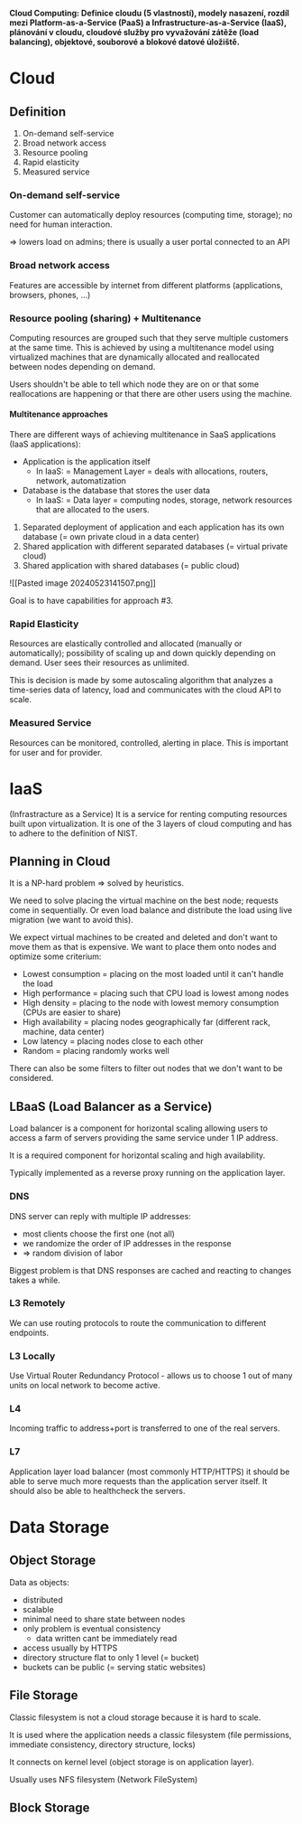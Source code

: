**Cloud Computing: Definice cloudu (5 vlastností), modely nasazení, rozdíl mezi Platform-as-a-Service (PaaS) a Infrastructure-as-a-Service (IaaS), plánování v cloudu, cloudové služby pro vyvažování zátěže (load balancing), objektové, souborové a blokové datové úložiště.**

# Cloud
## Definition
1. On-demand self-service
2. Broad network access
3. Resource pooling
4. Rapid elasticity
5. Measured service
### On-demand self-service
Customer can automatically deploy resources (computing time, storage); no need for human interaction.

=> lowers load on admins; there is usually a user portal connected to an API
### Broad network access
Features are accessible by internet from different platforms (applications, browsers, phones, ...)
### Resource pooling (sharing) + Multitenance
Computing resources are grouped such that they serve multiple customers at the same time. This is achieved by using a multitenance model using virtualized machines that are dynamically allocated and reallocated between nodes depending on demand.

Users shouldn't be able to tell which node they are on or that some reallocations are happening or that there are other users using the machine.
#### Multitenance approaches
There are different ways of achieving multitenance in SaaS applications (IaaS applications):
- Application is the application itself
	- In IaaS: = Management Layer = deals with allocations, routers, network, automatization
- Database is the database that stores the user data
	- In IaaS: = Data layer = computing nodes, storage, network resources that are allocated to the users.
1. Separated deployment of application and each application has its own database (= own private cloud in a data center)
2. Shared application with different separated databases (= virtual private cloud)
3. Shared application with shared databases (= public cloud)

![[Pasted image 20240523141507.png]]

Goal is to have capabilities for approach #3.
### Rapid Elasticity
Resources are elastically controlled and allocated (manually or automatically); possibility of scaling up and down quickly depending on demand. User sees their resources as unlimited.

This is decision is made by some autoscaling algorithm that analyzes a time-series data of latency, load and communicates with the cloud API to scale.
### Measured Service
Resources can be monitored, controlled, alerting in place. This is important for user and for provider.
# IaaS
(Infrastracture as a Service)
It is a service for renting computing resources built upon virtualization.
It is one of the 3 layers of cloud computing and has to adhere to the definition of NIST.

## Planning in Cloud
It is a NP-hard problem => solved by heuristics.

We need to solve placing the virtual machine on the best node; requests come in sequentially. Or even load balance and distribute the load using live migration (we want to avoid this).

We expect virtual machines to be created and deleted and don't want to move them as that is expensive. We want to place them onto nodes and optimize some criterium:
- Lowest consumption = placing on the most loaded until it can't handle the load
- High performance = placing such that CPU load is lowest among nodes
- High density = placing to the node with lowest memory consumption (CPUs are easier to share)
- High availability = placing nodes geographically far (different rack, machine, data center)
- Low latency = placing nodes close to each other
- Random = placing randomly works well

There can also be some filters to filter out nodes that we don't want to be considered.
## LBaaS (Load Balancer as a Service)
Load balancer is a component for horizontal scaling allowing users to access a farm of servers providing the same service under 1 IP address.

It is a required component for horizontal scaling and high availability.

Typically implemented as a reverse proxy running on the application layer.
### DNS
DNS server can reply with multiple IP addresses:
- most clients choose the first one (not all)
- we randomize the order of IP addresses in the response
- => random division of labor

Biggest problem is that DNS responses are cached and reacting to changes takes a while.
### L3 Remotely
We can use routing protocols to route the communication to different endpoints.
### L3 Locally
Use Virtual Router Redundancy Protocol - allows us to choose 1 out of many units on local network to become active.
### L4
Incoming traffic to address+port is transferred to one of the real servers.
### L7
Application layer load balancer (most commonly HTTP/HTTPS) it should be able to serve much more requests than the application server itself. It should also be able to healthcheck the servers.
# Data Storage
## Object Storage
Data as objects:
- distributed
- scalable
- minimal need to share state between nodes
- only problem is eventual consistency
	- data written cant be immediately read
- access usually by HTTPS
- directory structure flat to only 1 level (= bucket)
- buckets can be public (= serving static websites)
## File Storage
Classic filesystem is not a cloud storage because it is hard to scale.

It is used where the application needs a classic filesystem (file permissions, immediate consistency, directory structure, locks)

It connects on kernel level (object storage is on application layer).

Usually uses NFS filesystem (Network FileSystem)
## Block Storage
